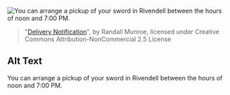 ![You can arrange a pickup of your sword in Rivendell between the hours of noon and 7:00 PM.](https://imgs.xkcd.com/comics/delivery_notification.png)
> "[Delivery Notification](https://xkcd.com/921/)", by Randall Munroe, licensed under Creative Commons Attribution-NonCommercial 2.5 License

## Alt Text
You can arrange a pickup of your sword in Rivendell between the hours of noon and 7:00 PM.
